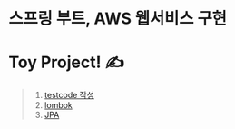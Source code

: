 # 스프링 부트, AWS 웹서비스 구현

# Toy Project! ✍️

> 1. [testcode 작성](https://github.com/sjh9391985/TIL/tree/main/book/springboot_aws/testcode.md)
> 2. [lombok](https://github.com/sjh9391985/TIL/blob/main/book/springboot_aws/lombok.md)
> 3. [JPA](https://github.com/sjh9391985/TIL/blob/main/book/springboot_aws/JPA.md)
